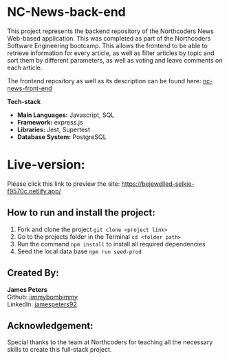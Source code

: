 <h1>NC-News-back-end</h1>
<p>This project represents the backend repository of the Northcoders News Web-based application. This was completed as part of the Northcoders Software Engineering bootcamp. This allows the frontend to be able to retrieve information for every article, as well as filter articles by topic and sort them by different parameters, as well as voting and leave comments on each article.</p>

<p>The frontend repository as well as its description can be found here: <a href="https://github.com/jimp66/nc-news-front-end">nc-news-front-end</a>
  
<p><strong>Tech-stack</strong></p>
<ul>
  <li><strong>Main Languages:</strong> Javascript, SQL</li>
  <li><strong>Framework:</strong> express.js</li>
  <li><strong>Libraries:</strong> Jest, Supertest</li>
  <li><strong>Database System:</strong> PostgreSQL</li>
</ul>

<h1>Live-version:</h1>
<p>Please click this link to preview the site: <a href="https://bejewelled-selkie-f9570c.netlify.app/">https://bejewelled-selkie-f9570c.netlify.app/</a></p>

<h2>How to run and install the project:</h2>
<ol>
  <li>Fork and clone the project <code>git clone &lt;project link> </code></li>
  <li>Go to the projects folder in the Terminal <code>cd &lt;folder path> </code></li>
  <li>Run the command <code>npm install</code> to install all required dependencies</li>
  <li>Seed the local data base <code>npm run seed-prod</code></li>
</ol>

<h2>Created By:</h2>
<p><strong>James Peters</strong>
<br> 
Github: <a href="https://github.com/jimmybombimmy">jimmybombimmy</a>
<br>
LinkedIn: <a href="https://www.linkedin.com/in/jamespeters92/">jamespeters92</a></p>

<h2>Acknowledgement:</h2>
<p>Special thanks to the team at Northcoders for teaching all the necessary skills to create this full-stack project.</p>
